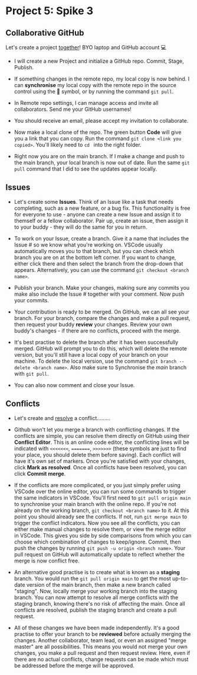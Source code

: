 # Project 5: Spike 3

## Collaborative GitHub

Let's create a project [together](https://medium.com/@jonathanmines/the-ultimate-github-collaboration-guide-df816e98fb67)! BYO laptop and GitHub account 💻

- I will create a new Project and initialize a GitHub repo. Commit, Stage, Publish. 

- If something changes in the remote repo, my local copy is now behind. I can **synchronise** my local copy with the remote repo in the source control using the 🔁 symbol, or by running the command `git pull`. 

- In Remote repo settings, I can manage access and invite all collaborators. Send me your GitHub usernames!

- You should receive an email, please accept my invitation to collaborate. 

- Now make a local clone of the repo. The green button **Code** will give you a link that you can copy. Run the command `git clone <link you copied>`. You'll likely need to `cd ` into the right folder.

- Right now you are on the main branch. If I make a change and push to the main branch, your local branch is now out of date. Run the same `git pull` command that I did to see the updates appear locally. 

## Issues

- Let's create some **Issues**. Think of an Issue like a task that needs completing, such as a new feature, or a bug fix. This functionality is free for everyone to use - anyone can create a new Issue and assign it to themself or a fellow collaborator. Pair up, create an issue, then assign it to your buddy - they will do the same for you in return.

- To work on your Issue, create a branch. Give it a name that includes the Issue # so we know what you're working on. VSCode usually automatically moves you to that branch, but you can check which branch you are on at the bottom left corner. If you want to change, either click there and then select the branch from the drop-down that appears. Alternatively, you can use the command `git checkout <branch name>`. 

- Publish your branch. Make your changes, making sure any commits you make also include the Issue # together with your comment. Now push your commits. 

- Your contribution is ready to be merged. On GitHub, we can all see your branch. For your branch, compare the changes and make a pull request, then request your buddy **review** your changes. Review your own buddy's changes - if there are no conflicts, proceed with the merge.

- It's best practise to delete the branch after it has been successfully merged. GitHub will prompt you to do this, which will delete the remote version, but you'll still have a local copy of your branch on your machine. To delete the local version, use the command `git branch --delete <branch name>`. Also make sure to Synchronise the _main_ branch with `git pull`.

- You can also now comment and close your Issue. 

## Conflicts

- Let's create and [resolve](https://docs.github.com/en/pull-requests/collaborating-with-pull-requests/addressing-merge-conflicts/about-merge-conflicts) a conflict.........

- Github won't let you merge a branch with conflicting changes. If the conflicts are simple, you can resolve them directly on GitHub using their **Conflict Editor**. This is an online code editor, the conflicting lines will be indicated with `<<<<<<<`, `=======`, `>>>>>>>` (these symbols are just to find your place, you should delete them before saving). Each conflict will have it's own set of markers. Once you're satisfied with your changes, click **Mark as resolved**. Once all conflicts have been resolved, you can click **Commit merge**. 

- If the conflicts are more complicated, or you just simply prefer using VSCode over the online editor, you can run some commands to trigger the same indicators in VSCode. You'll first need to `git pull origin main` to synchronise your main branch with the online repo. If you're not already on the working branch, `git checkout <branch name>` to it. At this point you should already see the conflicts. If not, run `git merge main` to trigger the conflict indicators. Now you see all the conflicts, you can either make manual changes to resolve them, or view the merge editor in VSCode. This gives you side by side comparisons from which you can choose which combination of changes to keep/ignore. Commit, then push the changes by running `git push -u origin <branch name>`. Your pull request on GitHub will automatically update to reflect whether the merge is now conflict free. 

- An alternative good practise is to create what is known as a **staging** branch. You would run the `git pull origin main` to get the most up-to-date version of the main branch, then make a new branch called "staging". Now, locally merge your working branch into the staging branch. You can now attempt to resolve all merge conflicts with the staging branch, knowing there's no risk of affecting the main. Once all conflicts are resolved, publish the staging branch and create a pull request. 

- All of these changes we have been made independently. It's a good practise to offer your branch to be **reviewed** before actually merging the changes. Another collaborator, team lead, or even an assigned "merge master" are all possibilities. This means you would not merge your own changes, you make a pull request and then request review. Here, even if there are no actual conflicts, change requests can be made which must be addressed before the merge will be approved.